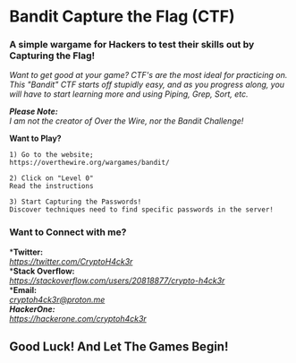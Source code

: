 # Bandit Capture the Flag (CTF)  
  
### A simple wargame for Hackers to test their skills out by Capturing the Flag!  
  
*Want to get good at your game? CTF's are the most ideal for practicing on. This "Bandit" CTF starts off stupidly easy, and as you progress along, you will have to start learning more and using Piping, Grep, Sort, etc.*  
  
***Please Note:***  
*I am not the creator of Over the Wire, nor the Bandit Challenge!*  
  
**Want to Play?**  
```
1) Go to the website;  
https://overthewire.org/wargames/bandit/  
  
2) Click on "Level 0"  
Read the instructions  
  
3) Start Capturing the Passwords!  
Discover techniques need to find specific passwords in the server!  
```
  
### Want to Connect with me?  
***Twitter:**  
*https://twitter.com/CryptoH4ck3r*  
***Stack Overflow:**  
*https://stackoverflow.com/users/20818877/crypto-h4ck3r*  
***Email:**  
*cryptoh4ck3r@proton.me*  
***HackerOne:***  
*https://hackerone.com/cryptoh4ck3r*
## Good Luck! And Let The Games Begin!
